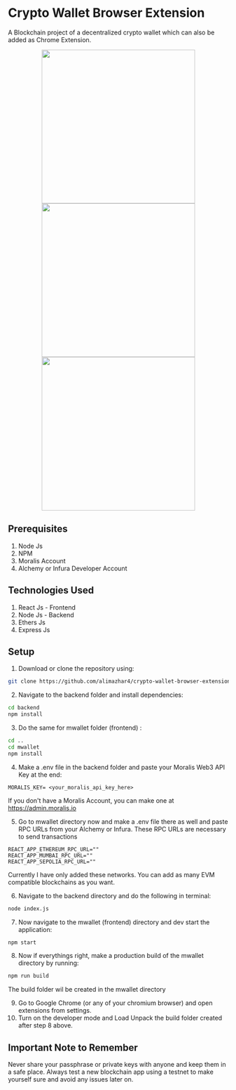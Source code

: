 # Crypto Wallet Browser Extension
A Blockchain project of a decentralized crypto wallet which can also be added as Chrome Extension.
<p align="center">
  <img src="https://github.com/alimazhar4/crypto-wallet-browser-extension/assets/59063759/d254f108-731b-49eb-a3b5-929c5d23d10d" height=350px>
  <img src="https://github.com/alimazhar4/crypto-wallet-browser-extension/assets/59063759/b1af9b60-a6c8-4a3c-b620-9bc3c6fe73fd" height=350px>
  <img src="https://github.com/alimazhar4/crypto-wallet-browser-extension/assets/59063759/da9bccd0-45e1-47e8-9706-3603b6083750" height=350px>
</p>

## Prerequisites
1) Node Js
2) NPM
3) Moralis Account
4) Alchemy or Infura Developer Account

## Technologies Used
1) React Js - Frontend
2) Node Js - Backend
3) Ethers Js
4) Express Js

## Setup
1) Download or clone the repository using:
```sh
git clone https://github.com/alimazhar4/crypto-wallet-browser-extension.git
```
2) Navigate to the backend folder and install dependencies:
```sh
cd backend
npm install
```
3) Do the same for mwallet folder (frontend) :
```sh
cd ..
cd mwallet
npm install
```
4) Make a .env file in the backend folder and paste your Moralis Web3 API Key at the end:
```env
MORALIS_KEY= <your_moralis_api_key_here>
```
<p>   If you don't have a Moralis Account, you can make one at <a href="https://admin.moralis.io/settings" target="_blank">https://admin.moralis.io</a></p>

5) Go to mwallet directory now and make a .env file there as well and paste RPC URLs from your Alchemy or Infura. These RPC URLs are necessary to send transactions
```env
REACT_APP_ETHEREUM_RPC_URL=""
REACT_APP_MUMBAI_RPC_URL=""
REACT_APP_SEPOLIA_RPC_URL="" 
```
Currently I have only added these networks. You can add as many EVM compatible blockchains as you want.


6) Navigate to the backend directory and do the following in terminal:
```sh
node index.js
```
7) Now navigate to the mwallet (frontend) directory and dev start the application:
```sh
npm start
```
8) Now if everythings right, make a production build of the mwallet directory by running:
```sh
npm run build
```
The build folder wil be created in the mwallet directory

9) Go to Google Chrome (or any of your chromium browser) and open extensions from settings.
10) Turn on the developer mode and Load Unpack the build folder created after step 8 above.

## Important Note to Remember
Never share your passphrase or private keys with anyone and keep them in a safe place. Always test a new blockchain app using a testnet to make yourself sure and avoid any issues later on. 


